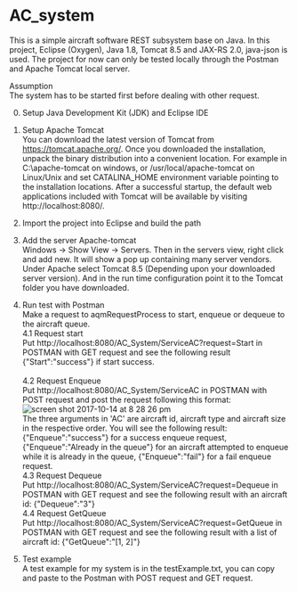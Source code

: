 # AC_system
This is a simple aircraft software REST subsystem base on Java. In this project, Eclipse (Oxygen), Java 1.8, Tomcat 8.5 and JAX-RS 2.0, java-json is used. The project for now can only be tested locally through the Postman and Apache Tomcat local server.

Assumption<br />
The system has to be started first before dealing with other request.

0. Setup Java Development Kit (JDK) and Eclipse IDE
1. Setup Apache Tomcat<br />
You can download the latest version of Tomcat from https://tomcat.apache.org/. Once you downloaded the installation, unpack the binary distribution into a convenient location. For example in C:\apache-tomcat on windows, or /usr/local/apache-tomcat on Linux/Unix and set CATALINA_HOME environment variable pointing to the installation locations. After a successful startup, the default web applications included with Tomcat will be available by visiting http://localhost:8080/. 

2. Import the project into Eclipse and build the path

3. Add the server Apache-tomcat<br />
Windows -> Show View -> Servers. Then in the servers view, right click and add new. It will show a pop up containing many server vendors. Under Apache select Tomcat 8.5 (Depending upon your downloaded server version). And in the run time configuration point it to the Tomcat folder you have downloaded.

4. Run test with Postman<br />
Make a request to aqmRequestProcess to start, enqueue or dequeue to the aircraft queue. <br />
  4.1 Request start<br />
Put http://localhost:8080/AC_System/ServiceAC?request=Start in POSTMAN with GET request and see the following result {"Start":"success"} if start success.<br />
  <br />4.2 Request Enqueue<br />
Put http://localhost:8080/AC_System/ServiceAC in POSTMAN with POST request and post the request following this format:<br />
![screen shot 2017-10-14 at 8 28 26 pm](https://user-images.githubusercontent.com/21348235/31580465-69a8a170-b11e-11e7-974c-491cc1788b4a.png)<br/>
The three arguments in 'AC' are aircraft id,  aircraft type and aircraft size in the respective order. You will see the following result: {"Enqueue":"success"} for a success enqueue request, {"Enqueue":"Already in the queue"} for an aircraft attempted to enqueue while it is already in the queue, {"Enqueue":"fail"} for a fail enqueue request.
  <br />4.3 Request Dequeue<br />
Put http://localhost:8080/AC_System/ServiceAC?request=Dequeue in POSTMAN with GET request and see the following result with an aircraft id: {"Dequeue":"3"}
  <br />4.4 Request GetQueue<br />
Put http://localhost:8080/AC_System/ServiceAC?request=GetQueue in POSTMAN with GET request and see the following result with a list of aircraft id: {"GetQueue":"[1, 2]"}

5. Test example<br />
A test example for my system is in the testExample.txt, you can copy and paste to the Postman with POST request and GET request.
